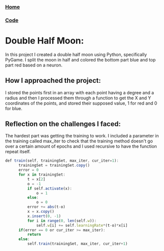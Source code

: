 ### [Home](index.html)
### [Code](https://github.com/mrprokoala/double-half-moon)

# Double Half Moon: 
In this project I created a double half moon using Python, specifically PyGame. I split the moon in half and colored the bottom part blue
and top part red based on a neuron.

## How I approached the project: 
I stored the points first in an array with each point having a degree and a radius and then I processed them through a function to get the
X and Y coordinates of the points, and stored their supposed value, 1 for red and 0 for blue.

## Reflection on the challenges I faced: 
The hardest part was getting the training to work. I included a parameter in the training called max_iter to check that the training method
doesn't go over a certain amount of epochs and I used recursive to have the function repeat itself.
```js
def train(self, trainingSet, max_iter, cur_iter=1):
      trainingSet = trainingSet.copy()
      error = 0
      for x in trainingSet:
          t = x[2]
          o = -1
          if self.activate(x):
              o = 1
          else:
              o = 0
          error += abs(t-o)
          x = x.copy()
          x.insert(0, -1)
          for i in range(0, len(self.w)):
              self.w[i] += self.learningRate*(t-o)*x[i]
      if(error == 0 or cur_iter >= max_iter):
          return
      else:
          self.train(trainingSet, max_iter, cur_iter+1)
```
